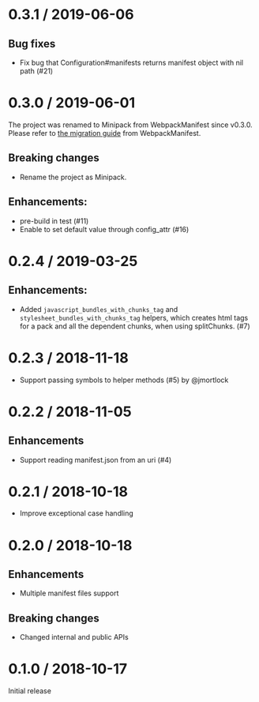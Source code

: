 # 0.3.1 / 2019-06-06

## Bug fixes

* Fix bug that Configuration#manifests returns manifest object with nil path (#21)

# 0.3.0 / 2019-06-01

The project was renamed to Minipack from WebpackManifest since v0.3.0. Please refer to [the migration guide](docs/migrate_from_webpack_manifest.md') from WebpackManifest.

## Breaking changes

* Rename the project as Minipack.

## Enhancements:

* pre-build in test (#11)
* Enable to set default value through config_attr (#16)

# 0.2.4 / 2019-03-25

## Enhancements:

* Added `javascript_bundles_with_chunks_tag` and `stylesheet_bundles_with_chunks_tag` helpers, which creates html tags for a pack and all the dependent chunks, when using splitChunks. (#7)

# 0.2.3 / 2018-11-18

* Support passing symbols to helper methods (#5) by @jmortlock

# 0.2.2 / 2018-11-05

## Enhancements

* Support reading manifest.json from an uri (#4)

# 0.2.1 / 2018-10-18

* Improve exceptional case handling

# 0.2.0 / 2018-10-18

## Enhancements

* Multiple manifest files support

## Breaking changes

* Changed internal and public APIs

# 0.1.0 / 2018-10-17

Initial release
